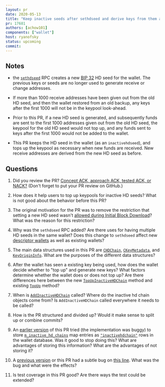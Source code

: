 ```yaml
---
layout: pr
date: 2020-05-13
title: "Keep inactive seeds after sethdseed and derive keys from them as needed"
pr: 17681
authors: [achow101]
components: ["wallet"]
host: ryanofsky
status: upcoming
commit:
---
```


## Notes

- the
  [`sethdseed`](https://github.com/bitcoin/bitcoin/blob/5b24f6084ede92d0f493ff416b4726245140b2c1/src/wallet/rpcwallet.cpp#L3943)
  RPC creates a new [BIP
  32](https://github.com/bitcoin/bips/blob/master/bip-0032.mediawiki) HD seed for
  the wallet. The previous keys or seeds are no longer used to generate receive
  or change addresses.

- If more than 1000 receive addresses have been given out from the old HD seed,
  and then the wallet restored from an old backup, any keys after the first 1000
  will not be in the keypool look-ahead.

- Prior to this PR, if a new HD seed is generated, and subsequently funds are
  sent to the first 1000 addresses given out from the old HD seed, the keypool
  for the old HD seed would not top up, and any funds sent to keys after the
  first 1000 would not be added to the wallet.

- This PR keeps the HD seed in the wallet (as an `inactivehdseed`), and tops up
  the keypool as necessary when new funds are received. New receive addresses
  are derived from the new HD seed as before.

## Questions

1. Did you review the PR? [Concept ACK, approach ACK, tested ACK, or
   NACK?](https://github.com/bitcoin/bitcoin/blob/master/CONTRIBUTING.md#peer-review)
   (Don't forget to put your PR review on GitHub.)

2. How does it help users to top up keypools for inactive HD seeds? What is not
   good about the behavior before this PR?

3. The original motivation for the PR was to remove the restriction that
   setting a new HD seed wasn't [allowed during Initial Block
   Download](https://github.com/bitcoin/bitcoin/commit/769b03a83c2aa2b97f344b58dc689be26c6e08e5)?
   What was the reason for this restriction?

4. Why was the `sethdseed` RPC added? Are there uses for having multiple HD
   seeds in the same wallet? Does this change to `sethdseed` affect new
   [descriptor
   wallets](https://github.com/achow101/bitcoin/blob/desc-wallet-followup/doc/release-notes-16528.md)
   as well as existing wallets?

5. The main data structures used in this PR are
   [`CHDChain`](https://github.com/ryanofsky/bitcoin/blob/review.17681.5/src/wallet/walletdb.h#L88),
   [`CKeyMetadata`](https://github.com/ryanofsky/bitcoin/blob/review.17681.5/src/wallet/walletdb.h#L126),
   and
   [`KeyOriginInfo`](https://github.com/ryanofsky/bitcoin/blob/review.17681.5/src/script/keyorigin.h#L11).
   What are the purposes of the different data structures?

6. After the wallet has seen a existing key being used, how does the wallet
   decide whether to "top up" and generate new keys? What factors determine
   whether the wallet does or does not top up? Are there differences here
   between the new
   [`TopUpInactiveHDChain`](https://github.com/ryanofsky/bitcoin/blob/review.17681.5/src/wallet/scriptpubkeyman.cpp#L293)
   method and existing
   [`TopUp`](https://github.com/ryanofsky/bitcoin/blob/review.17681.5/src/wallet/scriptpubkeyman.cpp#L1194)
   method?

7. When is
   [`AddInactiveHDChain`](https://github.com/ryanofsky/bitcoin/blob/review.17681.5/src/wallet/scriptpubkeyman.cpp#L902)
   called? Where do the inactive hd chain objects come from? Is
   `AddInactiveHDChain` called everywhere it needs to be called?

8. How is the PR structured and divided up? Would it make sense to split up or combine commits?

9. An [earlier
   version](https://github.com/ryanofsky/bitcoin/commits/review.17681.1) of
   this PR tried (the implementation was buggy) to store
   [`m_inactive_hd_chains`](https://github.com/ryanofsky/bitcoin/blob/review.17681.1/src/wallet/scriptpubkeyman.h#L301)
   map entries as
   [`"inactivehdchain"`](https://github.com/ryanofsky/bitcoin/blob/review.17681.1/src/wallet/walletdb.cpp#L32)
   rows in the wallet database. Was it good to stop doing this? What are advantages of
   storing this information? What are the advantages of not storing it?

10. A [previous
   version](https://github.com/ryanofsky/bitcoin/commits/review.17681.4) or
   this PR had a subtle bug on [this
   line](https://github.com/ryanofsky/bitcoin/blob/review.17681.4/src/wallet/walletdb.cpp#L446).
   What was the bug and what were the effects?

11. Is test coverage in this PR good? Are there ways the test could be extended?

<!-- TODO: uncomment and add meeting log
## Meeting Log

{% irc %}
{% endirc %}
--->
